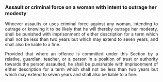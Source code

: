 ### Assault or criminal force on a woman with intent to outrage her modesty
<div style="text-align: justify">

Whoever assaults or uses criminal force against any woman, intending to outrage or knowing it to be likely that he will thereby outrage her modesty, shall be punished with imprisonment of either description for a term which shall not be less than two years but which may extend to seven years, and shall also be liable to a fine.

</p>

Provided that where an offence is committed under this Section by a relative, guardian, teacher, or a person in a position of trust or authority towards the person assaulted, he shall be punishable with imprisonment of either description for a term which shall not be less than two years but which may extend to seven years and shall also be liable to a fine.

</div>
